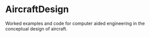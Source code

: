 # AircraftDesign
Worked examples and code for computer aided engineering in the conceptual design of aircraft.  
